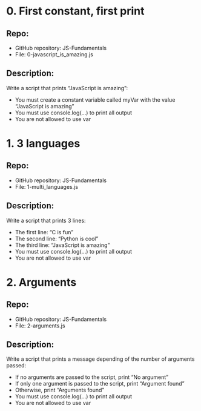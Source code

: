 # 0. First constant, first print
## Repo:
- GitHub repository: JS-Fundamentals
- File: 0-javascript_is_amazing.js

## Description:
Write a script that prints “JavaScript is amazing”:

- You must create a constant variable called myVar with the value “JavaScript is amazing”
- You must use console.log(...) to print all output
- You are not allowed to use var

# 1. 3 languages
## Repo:
- GitHub repository: JS-Fundamentals
- File: 1-multi_languages.js

## Description:
Write a script that prints 3 lines:

- The first line: “C is fun”
- The second line: “Python is cool”
- The third line: “JavaScript is amazing”
- You must use console.log(...) to print all output
- You are not allowed to use var

# 2. Arguments
## Repo:
- GitHub repository: JS-Fundamentals
- File: 2-arguments.js

## Description:
Write a script that prints a message depending of the number of arguments passed:

- If no arguments are passed to the script, print “No argument”
- If only one argument is passed to the script, print “Argument found”
- Otherwise, print “Arguments found”
- You must use console.log(...) to print all output
- You are not allowed to use var